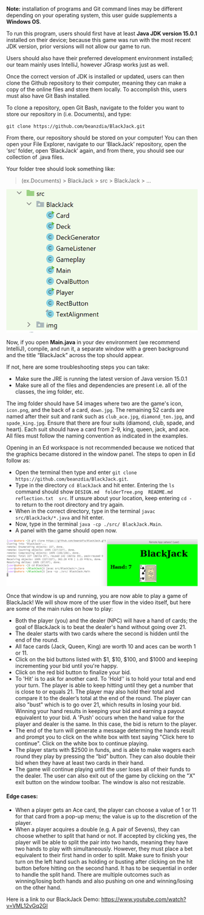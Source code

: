 **Note:** installation of programs and Git command lines may be different depending on your operating system, this user guide supplements a **Windows OS**.

To run this program, users should first have at least **Java JDK version 15.0.1** installed on their device; because this game was run with the most recent JDK version, prior versions will not allow our game to run. 

Users should also have their preferred development environment installed; our team mainly uses IntelliJ, however JGrasp works just as well. 

Once the correct version of JDK is installed or updated, users can then clone the Github repository to their computer, meaning they can make a copy of the online files and store them locally. To accomplish this, users must also have Git Bash installed. 

To clone a repository, open Git Bash, navigate to the folder you want to store our repository in (i.e. Documents), and type: 

`git clone https://github.com/beanzdia/BlackJack.git`
    
From there, our repository should be stored on your computer! You can then open your File Explorer, navigate to our ‘BlackJack’ repository, open the ‘src’ folder, open ‘BlackJack’ again, and from there, you should see our collection of .java files. 

Your folder tree should look something like:
> (ex.Documents) > BlackJack > src > BlackJack > ...

![](folderTree.png)

Now, if you open **Main.java** in your dev environment (we recommend IntelliJ), compile, and run it, a separate window with a green background and the title “BlackJack” across the top should appear. 

If not, here are some troubleshooting steps you can take:
- Make sure the JRE is running the latest version of Java version 15.0.1
- Make sure all of the files and dependencies are present i.e. all of the classes, the img folder, etc.

The img folder should have 54 images where two are the game's icon, `icon.png`, and the back of a card, `down.jpg`. The remaining 52 cards are named after their suit and rank such as `club_ace.jpg`, `diamond_ten.jpg`, and `spade_king.jpg`. Ensure that there are four suits (diamond, club, spade, and heart). Each suit should have a card from 2-9, king, queen, jack, and ace. All files must follow the naming convention as indicated in the examples.

Opening in an Ed workspace is not recommended because we noticed that the graphics became distored in the window panel. The steps to open in Ed follow as:
- Open the terminal then type and enter `git clone https://github.com/beanzdia/BlackJack.git`.
- Type in the directory `cd BlackJack` and hit enter. Entering the `ls` command should show `DESIGN.md  folderTree.png  README.md  reflection.txt  src`. If unsure about your location, keep entering `cd -` to return to the root directory and try again.
- When in the correct directory, type in the terminal `javac src/BlackJack/*.java` and hit enter.
- Now, type in the terminal `java -cp ./src/ BlackJack.Main`.
- A panel with the game should open now.

![](ed_instructions.PNG)

Once that window is up and running, you are now able to play a game of BlackJack! We will show more of the user flow in the video itself, but here are some of the main rules on how to play:
- Both the player (you) and the dealer (NPC) will have a hand of cards; the goal of BlackJack is to beat the dealer's hand without going over 21.
- The dealer starts with two cards where the second is hidden until the end of the round.
- All face cards (Jack, Queen, King) are worth 10 and aces can be worth 1 or 11.
- Click on the bid buttons listed with $1, $10, $100, and $1000 and keeping incrementing your bid until you're happy.
- Click on the red bid button to finalize your bid.
- To 'Hit' is to ask for another card. To 'Hold’' is to hold your total and end your turn. The player is able to keep hitting until they get a number that is close to or equals 21. The player may also hold their total and compare it to the dealer’s total at the end of the round. The player can also "bust" which is to go over 21, which results in losing your bid. Winning your hand results in keeping your bid and earning a payout equivalent to your bid. A 'Push' occurs when the hand value for the player and dealer is the same. In this case, the bid is return to the player.
- The end of the turn will generate a message determing the hands result and prompt you to click on the white box with text saying "Click here to continue". Click on the white box to continue playing.
- The player starts with $2500 in funds, and is able to make wagers each round they play by pressing the “bid” button. They can also double their bid when they have at least two cards in their hand.
- The game will continue playing until the user loses all of their funds to the dealer. The user can also exit out of the game by clicking on the "X" exit button on the window toolbar. The window is also not resizable.

#### Edge cases:
- When a player gets an Ace card, the player can choose a value of 1 or 11 for that card from a pop-up menu; the value is up to the discretion of the player.
- When a player acquires a double (e.g. A pair of Sevens), they can choose whether to split that hand or not. If accepted by clicking yes, the player will be able to split the pair into two hands, meaning they have two hands to play with simultaneously. However, they must place a bet equivalent to their first hand in order to split. Make sure to finish your turn on the left hand such as holding or busting after clicking on the hit button before hitting on the second hand. It has to be sequential in order to handle the split hand. There are multiple outcomes such as winning/losing both hands and also pushing on one and winning/losing on the other hand.

Here is a link to our BlackJack Demo:
https://www.youtube.com/watch?v=VML12vGq2GI
